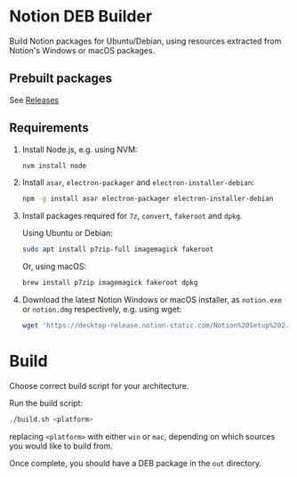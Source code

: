 # Notion DEB Builder

Build Notion packages for Ubuntu/Debian, using resources extracted from Notion's Windows or macOS packages.

## Prebuilt packages

See [Releases](https://github.com/davidbailey00/notion-deb-builder/releases)

## Requirements

1. Install Node.js, e.g. using NVM:

   ```sh
   nvm install node
   ```

2. Install `asar`, `electron-packager` and `electron-installer-debian`:

   ```sh
   npm -g install asar electron-packager electron-installer-debian
   ```

3. Install packages required for `7z`, `convert`, `fakeroot` and `dpkg`.

   Using Ubuntu or Debian:

   ```sh
   sudo apt install p7zip-full imagemagick fakeroot
   ```

   Or, using macOS:

   ```sh
   brew install p7zip imagemagick fakeroot dpkg
   ```

4. Download the latest Notion Windows or macOS installer, as `notion.exe` or `notion.dmg` respectively, e.g. using wget:

   ```sh
   wget 'https://desktop-release.notion-static.com/Notion%20Setup%202.0.6.exe' -O notion.exe
   ```

# Build
Choose correct build script for your architecture.

Run the build script:

```sh
./build.sh <platform>
```

replacing `<platform>` with either `win` or `mac`, depending on which sources you would like to build from.

Once complete, you should have a DEB package in the `out` directory.
